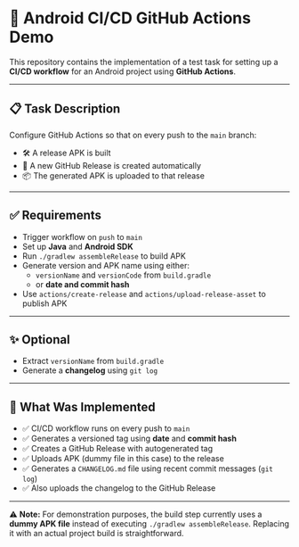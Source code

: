 # 📱 Android CI/CD GitHub Actions Demo

This repository contains the implementation of a test task for setting up a **CI/CD workflow** for an Android project using **GitHub Actions**.

---

## 📋 Task Description

Configure GitHub Actions so that on every push to the `main` branch:

- 🛠️ A release APK is built  
- 🚀 A new GitHub Release is created automatically  
- 📦 The generated APK is uploaded to that release  

---

## ✅ Requirements

- Trigger workflow on `push` to `main`
- Set up **Java** and **Android SDK**
- Run `./gradlew assembleRelease` to build APK
- Generate version and APK name using either:
  - `versionName` and `versionCode` from `build.gradle`
  - or **date and commit hash**
- Use `actions/create-release` and `actions/upload-release-asset` to publish APK

---

## ✨ Optional

- Extract `versionName` from `build.gradle`
- Generate a **changelog** using `git log`

---

## 🚀 What Was Implemented

- ✅ CI/CD workflow runs on every push to `main`  
- ✅ Generates a versioned tag using **date** and **commit hash**  
- ✅ Creates a GitHub Release with autogenerated tag  
- ✅ Uploads APK (dummy file in this case) to the release  
- ✅ Generates a `CHANGELOG.md` file using recent commit messages (`git log`)  
- ✅ Also uploads the changelog to the GitHub Release  

---

⚠️ **Note:** For demonstration purposes, the build step currently uses a **dummy APK file** instead of executing `./gradlew assembleRelease`. Replacing it with an actual project build is straightforward.
